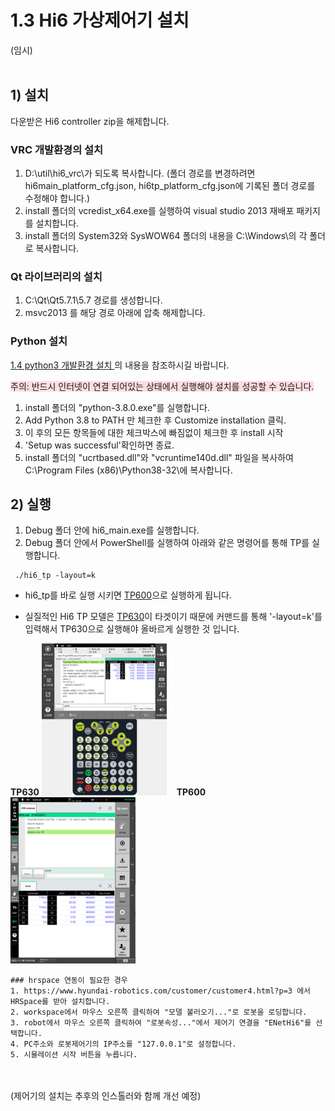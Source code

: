 # 1.3 Hi6 가상제어기 설치

(임시)
<br></br>

## 1) 설치 
다운받은 Hi6 controller zip을 해제합니다.

### VRC 개발환경의 설치 
1. D:\util\hi6_vrc\가 되도록 복사합니다.
   (폴더 경로를 변경하려면 hi6main_platform_cfg.json, hi6tp_platform_cfg.json에 기록된 폴더 경로를 수정해야 합니다.)
2. install 폴더의 vcredist_x64.exe를 실행하여 visual studio 2013 재배포 패키지를 설치합니다.
3. install 폴더의 System32와 SysWOW64 폴더의 내용을 C:\Windows\의 각 폴더로 복사합니다.

### Qt 라이브러리의 설치
1.  C:\Qt\Qt5.7.1\5.7 경로를 생성합니다.
2. msvc2013 를 해당 경로 아래에 압축 해제합니다.

### Python 설치 
<u> 1.4 python3 개발환경 설치 </u>의 내용을 참조하시길 바랍니다.

<span style = 'background-color:#ffdce0'> 주의: 반드시 인터넷이 연결 되어있는 상태에서 실행해야 설치를 성공할 수 있습니다.</span>

1. install 폴더의 "python-3.8.0.exe"를 실행합니다. 
2. Add Python 3.8 to PATH 만 체크한 후 Customize installation 클릭.
3. 이 후의 모든 항목들에 대한 체크박스에 빠짐없이 체크한 후 install 시작
4. 'Setup was successful'확인하면 종료.
5. install 폴더의 "ucrtbased.dll"와 "vcruntime140d.dll" 파일을 복사하여 C:\Program Files (x86)\Python38-32\에 복사합니다.


## 2) 실행
1. Debug 폴더 안에 hi6_main.exe를 실행합니다.
2.  Debug 폴더 안에서 PowerShell를 실행하여 아래와 같은 명령어를 통해 TP를 실행합니다. 
   ```
    ./hi6_tp -layout=k
   ```

- hi6_tp를 바로 실행 시키면 <U>TP600</U>으로 실행하게 됩니다.

- 실질적인 Hi6 TP 모델은 <U>TP630</U>이 타겟이기 때문에 커맨드를 통해 '-layout=k'를 입력해서 TP630으로 실행해야 올바르게 실행한 것 입니다. 

<b>TP630</b>&nbsp;![](../_assets/image_81.png)  &nbsp;&nbsp; <b>TP600</b>&nbsp;![](../_assets/image_84.png)

    ### hrspace 연동이 필요한 경우 
    1. https://www.hyundai-robotics.com/customer/customer4.html?p=3 에서 HRSpace를 받아 설치합니다. 
    2. workspace에서 마우스 오른쪽 클릭하여 "모델 불러오기..."로 로봇을 로딩합니다.
    3. robot에서 마우스 오른쪽 클릭하여 "로봇속성..."에서 제어기 연결을 "ENetHi6"를 선택합니다.
    4. PC주소와 로봇제어기의 IP주소를 "127.0.0.1"로 설정합니다.
    5. 시뮬레이션 시작 버튼을 누릅니다.



<br></br>
(제어기의 설치는 추후의 인스톨러와 함께 개선 예정)



 